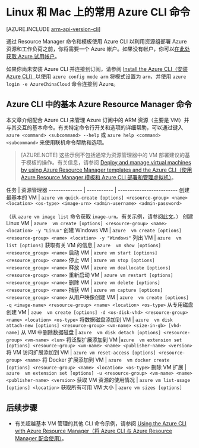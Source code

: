 <!-- ARM: tested -->

<properties 
   pageTitle="Linux 和 Mac 的基本 Azure CLI 命令 | Azure"
   description="用于在 Linux 和 Mac 上开始管理 Azure Resource Manager 模式的 VM 的基本 Azure CLI 命令"
   services="virtual-machines-linux"
   documentationCenter=""
   authors="RicksterCDN" 
   manager="timlt" 
   editor="tysonn" 
   tags="azure-resource-manager"/>
   
<tags
	ms.service="virtual-machines-linux"
	ms.date="04/11/2016"
	wacn.date=""/>

# Linux 和 Mac 上的常用 Azure CLI 命令

[AZURE.INCLUDE [arm-api-version-cli](../includes/arm-api-version-cli.md)]

通过 Resource Manager 命令和模板使用 Azure CLI 以利用资源组部署 Azure 资源和工作负荷之前，你将需要一个 Azure 帐户。如果没有帐户，你可以[在此处获取 Azure 试用帐户](/pricing/1rmb-trial/)。

如果你尚未安装 Azure CLI 并连接到订阅，请参阅 [Install the Azure CLI（安装 Azure CLI）](/documentation/articles/xplat-cli-install)以使用 `azure config mode arm` 将模式设置为 `arm`，并使用 `azure login -e AzureChinaCloud` 命令连接到 Azure。

## Azure CLI 中的基本 Azure Resource Manager 命令

本文章介绍配合 Azure CLI 来管理 Azure 订阅中的 ARM 资源（主要是 VM）并与其交互的基本命令。有关特定命令行开关和选项的详细帮助，可以通过键入 `azure <command> <subcommand> --help` 或 `azure help <command> <subcommand>` 来使用联机命令帮助和选项。

> [AZURE.NOTE] 这些示例不包括通常为资源管理器中的 VM 部署建议的基于模板的操作。有关信息，请参阅 [Deploy and manage virtual machines by using Azure Resource Manager templates and the Azure CLI（使用 Azure Resource Manager 模板和 Azure CLI 部署和管理虚拟机）](/documentation/articles/virtual-machines-linux-cli-deploy-templates)。

任务 | 资源管理器
-------------- | ----------- | -------------------------
创建最基本的 VM | `azure vm quick-create [options] <resource-group> <name> <location> <os-type> <image-urn> <admin-username> <admin-password>`<br/><br/>（从 `azure vm image list` 命令获取 `image-urn`。有关示例，请参阅[此文](/documentation/articles/virtual-machines-linux-cli-ps-findimage)。）
创建 Linux VM | `azure  vm create [options] <resource-group> <name> <location> -y "Linux"`
创建 Windows VM | `azure  vm create [options] <resource-group> <name> <location> -y "Windows"`
列出 VM | `azure  vm list [options]`
获取有关 VM 的信息 | `azure  vm show [options] <resource_group> <name>`
启动 VM | `azure vm start [options] <resource_group> <name>`
停止 VM | `azure vm stop [options] <resource_group> <name>`
释放 VM | `azure vm deallocate [options] <resource-group> <name>`
重新启动 VM | `azure vm restart [options] <resource_group> <name>`
删除 VM | `azure vm delete [options] <resource_group> <name>`
捕获 VM | `azure vm capture [options] <resource_group> <name>`
从用户映像创建 VM | `azure  vm create [options] -q <image-name> <resource-group> <name> <location> <os-type>`
从专用磁盘创建 VM | `azue  vm create [options] -d <os-disk-vhd> <resource-group> <name> <location> <os-type>`
将数据磁盘添加到 VM | `azure  vm disk attach-new [options] <resource-group> <vm-name> <size-in-gb> [vhd-name]`
从 VM 中删除数据磁盘 | `azure  vm disk detach [options] <resource-group> <vm-name> <lun>`
将泛型扩展添加到 VM |`azure  vm extension set [options] <resource-group> <vm-name> <name> <publisher-name> <version>`
将 VM 访问扩展添加到 VM | `azure vm reset-access [options] <resource-group> <name>`
将 Docker 扩展添加到 VM | `azure  vm docker create [options] <resource-group> <name> <location> <os-type>`
删除 VM 扩展 | `azure  vm extension set [options] -u <resource-group> <vm-name> <name> <publisher-name> <version>`
获取 VM 资源的使用情况 | `azure vm list-usage [options] <location>`
获取所有可用 VM 大小 | `azure vm sizes [options]`


## 后续步骤

* 有关超越基本 VM 管理的其他 CLI 命令示例，请参阅 [Using the Azure CLI with Azure Resource Manager（将 Azure CLI 与 Azure Resource Manager 配合使用）](/documentation/articles/azure-cli-arm-commands)。

<!---HONumber=Mooncake_0620_2016-->